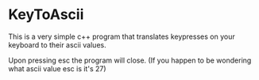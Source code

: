 # KeyToAscii 
This is a very simple c++ program that translates keypresses on your keyboard to their ascii values.

Upon pressing esc the program will close. (If you happen to be wondering what ascii value esc is it's 27)